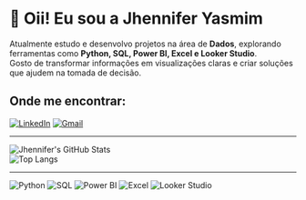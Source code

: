 # 👋 Oii! Eu sou a Jhennifer Yasmim  

Atualmente estudo e desenvolvo projetos na área de **Dados**, explorando ferramentas como **Python, SQL, Power BI, Excel e Looker Studio**.  
Gosto de transformar informações em visualizações claras e criar soluções que ajudem na tomada de decisão.  

## Onde me encontrar:
[![LinkedIn](https://img.shields.io/badge/-LinkedIn-0A66C2?style=for-the-badge&logo=linkedin&logoColor=white)](https://linkedin.com/in/seu-perfil)  [![Gmail](https://img.shields.io/badge/-Email-D14836?style=for-the-badge&logo=gmail&logoColor=white)](mailto:Jhennifer.dev@gmail.com)

---

![Jhennifer's GitHub Stats](https://github-readme-stats.vercel.app/api?username=jhenniferyasmim&show_icons=true&theme=radical)  
![Top Langs](https://github-readme-stats.vercel.app/api/top-langs/?username=jhenniferyasmim&layout=compact&theme=radical)

---
![Python](https://img.shields.io/badge/-Python-3776AB?style=for-the-badge&logo=python&logoColor=white)
![SQL](https://img.shields.io/badge/-SQL-336791?style=for-the-badge&logo=postgresql&logoColor=white)
![Power BI](https://img.shields.io/badge/-Power%20BI-F2C811?style=for-the-badge&logo=powerbi&logoColor=black)
![Excel](https://img.shields.io/badge/-Excel-217346?style=for-the-badge&logo=microsoft-excel&logoColor=white)
![Looker Studio](https://img.shields.io/badge/-Looker%20Studio-4285F4?style=for-the-badge&logo=googledatastudio&logoColor=white)




